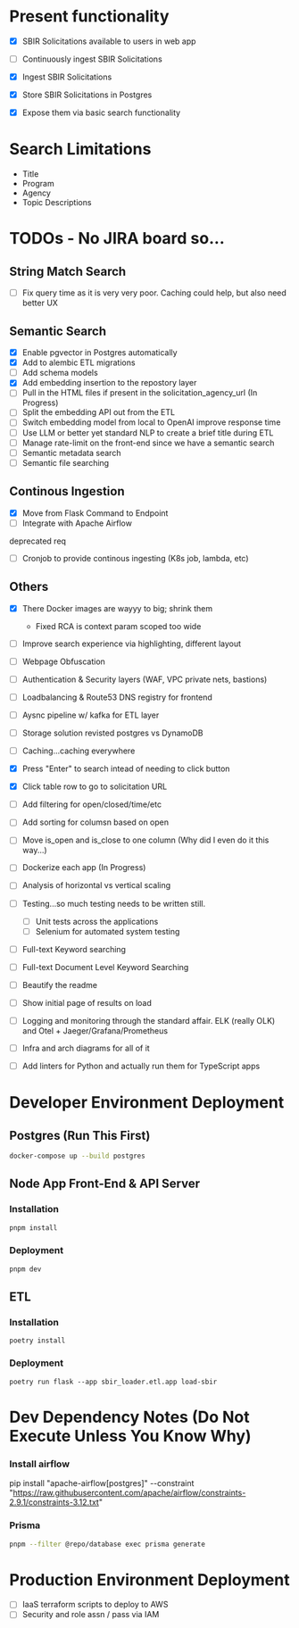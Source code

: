 # Present functionality
- [x] SBIR Solicitations available to users in web app
- [ ] Continuously ingest SBIR Solicitations
- [x] Ingest SBIR Solicitations
- [x] Store SBIR Solicitations in Postgres
- [x] Expose them via basic search functionality


# Search Limitations
- Title
- Program
- Agency
- Topic Descriptions

# TODOs - No JIRA board so...

## String Match Search
- [ ] Fix query time as it is very very poor. Caching could help, but also need better UX

## Semantic Search

- [x] Enable pgvector in Postgres automatically
- [x] Add to alembic ETL migrations
- [ ] Add schema models
- [x] Add embedding insertion to the repostory layer
- [ ] Pull in the HTML files if present in the solicitation_agency_url (In Progress)
- [ ] Split the embedding API out from the ETL
- [ ] Switch embedding model from local to OpenAI improve response time
- [ ] Use LLM or better yet standard NLP to create a brief title during ETL
- [ ] Manage rate-limit on the front-end since we have a semantic search
- [ ] Semantic metadata search
- [ ] Semantic file searching

## Continous Ingestion
- [x] Move from Flask Command to Endpoint
- [ ] Integrate with Apache Airflow

deprecated req
- [ ] Cronjob to provide continous ingesting (K8s job, lambda, etc)

## Others
- [x] There Docker images are wayyy to big; shrink them
    - Fixed RCA is context param scoped too wide
- [ ] Improve search experience via highlighting, different layout
- [ ] Webpage Obfuscation
- [ ] Authentication & Security layers (WAF, VPC private nets, bastions)
- [ ] Loadbalancing & Route53 DNS registry for frontend
- [ ] Aysnc pipeline w/ kafka for ETL layer
- [ ] Storage solution revisted postgres vs DynamoDB
- [ ] Caching...caching everywhere
- [x] Press "Enter" to search intead of needing to click button
- [x] Click table row to go to solicitation URL
- [ ] Add filtering for open/closed/time/etc
- [ ] Add sorting for columsn based on open
- [ ] Move is_open and is_close to one column (Why did I even do it this way...)
- [ ] Dockerize each app (In Progress)
- [ ] Analysis of horizontal vs vertical scaling
- [ ] Testing...so much testing needs to be written still.
    - [ ] Unit tests across the applications
    - [ ] Selenium for automated system testing
- [ ] Full-text Keyword searching
- [ ] Full-text Document Level Keyword Searching
- [ ] Beautify the readme
- [ ] Show initial page of results on load
- [ ] Logging and monitoring through the standard affair. ELK (really OLK) and Otel + Jaeger/Grafana/Prometheus
- [ ] Infra and arch diagrams for all of it
- [ ] Add linters for Python and actually run them for TypeScript apps



# Developer Environment Deployment

## Postgres (Run This First)

```sh
docker-compose up --build postgres
```

## Node App Front-End & API Server

### Installation

```sh
pnpm install
```

### Deployment
```sh
pnpm dev
```

## ETL

### Installation
```
poetry install
```

### Deployment
```
poetry run flask --app sbir_loader.etl.app load-sbir
```


# Dev Dependency Notes (Do Not Execute Unless You Know Why)

### Install airflow

pip install "apache-airflow[postgres]" --constraint "https://raw.githubusercontent.com/apache/airflow/constraints-2.9.1/constraints-3.12.txt"

### Prisma

```sh
pnpm --filter @repo/database exec prisma generate
```


# Production Environment Deployment
- [ ] IaaS terraform scripts to deploy to AWS
- [ ] Security and role assn / pass via IAM